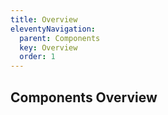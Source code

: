 ```yaml
---
title: Overview
eleventyNavigation:
  parent: Components
  key: Overview
  order: 1
---
```


## Components Overview